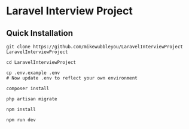 # Laravel Interview Project

## Quick Installation

    git clone https://github.com/mikewubbleyou/LaravelInterviewProject LaravelInterviewProject

    cd LaravelInterviewProject
    
    cp .env.example .env
    # Now update .env to reflect your own environment

    composer install

    php artisan migrate

    npm install
    
    npm run dev

